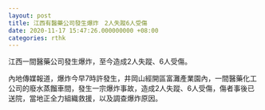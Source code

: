 ```yaml
---
layout: post
title: 江西有醫藥公司發生爆炸　2人失蹤6人受傷
date: 2020-11-17 15:47:26.000000000 +08:00
categories: rthk
---
```


江西一間醫藥公司發生爆炸，至今造成2人失蹤、6人受傷。

內地傳媒報道，爆炸今早7時許發生，井岡山經開區富灘產業園內，一間醫藥化工公司的廢水蒸餾車間，發生一宗爆炸事故，造成2人失蹤、6人受傷，傷者事後已送院，當地正全力組織救援，以及調查爆炸原因。
